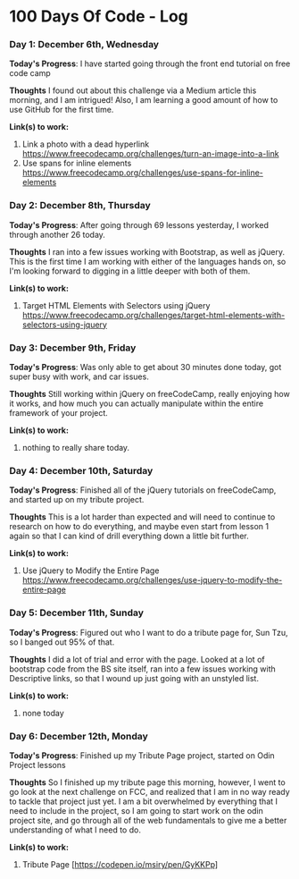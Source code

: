 # 100 Days Of Code - Log

### Day 1: December 6th, Wednesday

**Today's Progress**: I have started going through the front end tutorial on free code camp

**Thoughts** I found out about this challenge via a Medium article this morning, and I am intrigued! Also, I am learning a good amount of how to use GitHub for the first time.

**Link(s) to work:**

  1. Link a photo with a dead hyperlink https://www.freecodecamp.org/challenges/turn-an-image-into-a-link 
  2. Use spans for inline elements https://www.freecodecamp.org/challenges/use-spans-for-inline-elements

### Day 2: December 8th, Thursday

**Today's Progress**: After going through 69 lessons yesterday, I worked through another 26 today.

**Thoughts** I ran into a few issues working with Bootstrap, as well as jQuery.  This is the first time I am working with either of the languages hands on, so I'm looking forward to digging in a little deeper with both of them.

**Link(s) to work:**

  1. Target HTML Elements with Selectors using jQuery https://www.freecodecamp.org/challenges/target-html-elements-with-selectors-using-jquery 

### Day 3: December 9th, Friday

**Today's Progress**: Was only able to get about 30 minutes done today, got super busy with work, and car issues.

**Thoughts** Still working within jQuery on freeCodeCamp, really enjoying how it works, and how much you can actually manipulate within the entire framework of your project.

**Link(s) to work:**

1. nothing to really share today.

### Day 4: December 10th, Saturday

**Today's Progress**: Finished all of the jQuery tutorials on freeCodeCamp, and started up on my tribute project.

**Thoughts** This is a lot harder than expected and will need to continue to research on how to do everything, and maybe even start from lesson 1 again so that I can kind of drill everything down a little bit further.

**Link(s) to work:**

  1. Use jQuery to Modify the Entire Page https://www.freecodecamp.org/challenges/use-jquery-to-modify-the-entire-page
  
  ### Day 5: December 11th, Sunday

**Today's Progress**: Figured out who I want to do a tribute page for, Sun Tzu, so I banged out 95% of that.

**Thoughts** I did a lot of trial and error with the page.  Looked at a lot of bootstrap code from the BS site itself, ran into a few issues working with Descriptive links, so that I wound up just going with an unstyled list.

**Link(s) to work:**

1. none today

  ### Day 6: December 12th, Monday

**Today's Progress**: Finished up my Tribute Page project, started on Odin Project lessons

**Thoughts** So I finished up my tribute page this morning, however, I went to go look at the next challenge on FCC, and realized that I am in no way ready to tackle that project just yet.  I am a bit overwhelmed by everything that I need to include in the project, so I am going to start work on the odin project site, and go through all of the web fundamentals to give me a better understanding of what I need to do.

**Link(s) to work:**

1. Tribute Page [https://codepen.io/msiry/pen/GyKKPp]

